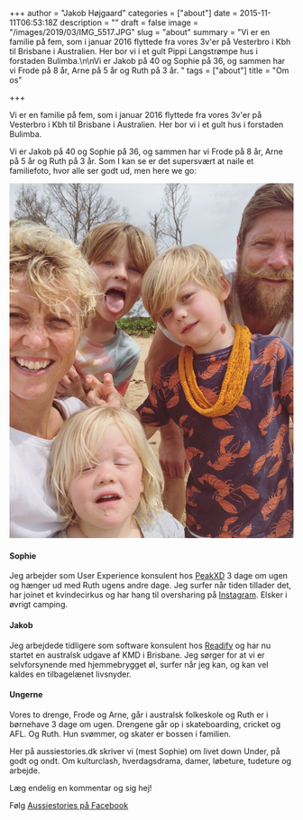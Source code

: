 +++
author = "Jakob Højgaard"
categories = ["about"]
date = 2015-11-11T06:53:18Z
description = ""
draft = false
image = "/images/2019/03/IMG_5517.JPG"
slug = "about"
summary = "Vi er en familie på fem, som i januar 2016 flyttede fra vores 3v'er på Vesterbro i Kbh til Brisbane i Australien. Her bor vi i et gult Pippi Langstrømpe hus i forstaden Bulimba.\n\nVi er Jakob på 40 og Sophie på 36, og sammen har vi Frode på 8 år, Arne på 5 år og Ruth på 3 år. "
tags = ["about"]
title = "Om os"

+++


Vi er en familie på fem, som i januar 2016 flyttede fra vores 3v'er på Vesterbro i Kbh til Brisbane i Australien. Her bor vi i et gult hus i forstaden Bulimba. 

Vi er Jakob på 40 og Sophie på 36, og sammen har vi Frode på 8 år, Arne på 5 år og Ruth på 3 år. Som I kan se er det supersvært at naile et familiefoto, hvor alle ser godt ud, men here we go:  

![fam-2019a](/content/images/2019/03/fam-2019a.JPG)

#### Sophie
Jeg arbejder som User Experience konsulent hos [PeakXD](http://Peakxd.com.au) 3 dage om ugen og hænger ud med Ruth ugens andre dage. 
Jeg surfer når tiden tillader det, har joinet et kvindecirkus og har hang til oversharing på [Instagram](https://www.instagram.com/sophybox/). Elsker i øvrigt camping. 


#### Jakob
Jeg arbejdede tidligere som software konsulent hos [Readify](http://readify.net) og har nu startet en australsk udgave af KMD i Brisbane. 
Jeg sørger for at vi er selvforsynende med hjemmebrygget øl, surfer når jeg kan, og kan vel kaldes en tilbagelænet livsnyder.  

#### Ungerne

Vores to drenge, Frode og Arne, går i australsk folkeskole og Ruth er i børnehave 3 dage om ugen. Drengene går op i skateboarding, cricket og AFL. Og Ruth. Hun svømmer, og skater er bossen i familien. 

Her på aussiestories.dk skriver vi (mest Sophie) om livet  down Under, på godt og ondt. Om kulturclash, hverdagsdrama, damer, løbeture, tudeture og arbejde. 

Læg endelig en kommentar og sig hej! 

Følg [Aussiestories på Facebook](https://www.facebook.com/Aussiestoriesdk-290815391589389/)

